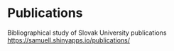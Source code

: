 # Publications
Bibliographical study of Slovak University publications
<https://samuell.shinyapps.io/publications/>
